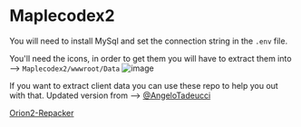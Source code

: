 # Maplecodex2

You will need to install MySql and set the connection string in the `.env` file.

You'll need the icons, in order to get them you will have to extract them into --> `Maplecodex2/wwwroot/Data`
![image](https://user-images.githubusercontent.com/21027964/134573807-c1fec223-2734-4e9e-923a-5d8f4e713469.png)

If you want to extract client data you can use these repo to help you out with that.
Updated version from --> [@AngeloTadeucci](https://github.com/AngeloTadeucci)

[Orion2-Repacker](https://github.com/AngeloTadeucci/Orion2-Repacker)
